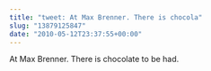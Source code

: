 ```yaml
---
title: "tweet: At Max Brenner. There is chocola"
slug: "13879125847"
date: "2010-05-12T23:37:55+00:00"
---
```

At Max Brenner. There is chocolate to be had.